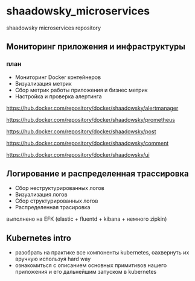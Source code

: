 # shaadowsky_microservices
shaadowsky microservices repository

## Мониторинг приложения и инфраструктуры

### план

- Мониторинг Docker контейнеров
- Визуализация метрик
- Сбор метрик работы приложения и бизнес метрик
- Настройка и проверка алертинга

https://hub.docker.com/repository/docker/shaadowsky/alertmanager

https://hub.docker.com/repository/docker/shaadowsky/prometheus

https://hub.docker.com/repository/docker/shaadowsky/post

https://hub.docker.com/repository/docker/shaadowsky/comment

https://hub.docker.com/repository/docker/shaadowsky/ui

## Логирование и распределенная трассировка

- Сбор неструктурированных логов
- Визуализация логов
- Сбор структурированных логов
- Распределенная трасировка

выполнено на EFK (elastic + fluentd + kibana + немного zipkin)

## Kubernetes intro

- разобрать на практике все компоненты kubernetes, оахвернуть их вручную используя hard way
- ознакомиться с описанием основных примитивов нашего приложения и его дальнейшим запуском в kubernetes

